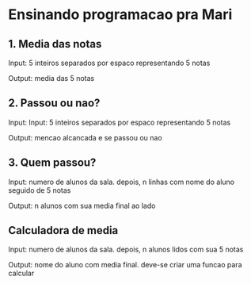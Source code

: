 # Ensinando programacao pra Mari

## 1. Media das notas

Input: 5 inteiros separados por espaco representando 5 notas

Output: media das 5 notas

## 2. Passou ou nao?

Input: Input: 5 inteiros separados por espaco representando 5 notas

Output: mencao alcancada e se passou ou nao

## 3. Quem passou?

Input: numero de alunos da sala. depois, n linhas com nome do aluno seguido de 5 notas

Output: n alunos com sua media final ao lado

## Calculadora de media

Input: numero de alunos da sala. depois, n alunos lidos com sua 5 notas

Output: nome do aluno com media final. deve-se criar uma funcao para calcular

